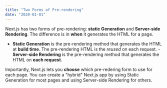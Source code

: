 ```yaml
---
title: "Two Forms of Pre-rendering"
date: "2020-01-01"
---
```


Next.js has two forms of pre-rendering: **static Generation**
and **Server-side Rendering**. The difference is in **when** it generates 
the HTML for a page.

- **Static Generation** is the pre-rendering method that
generates the HTML at **build time**. The pre-rendering HTML
is the _reused_ on each request.
-**Server-side Rendering** is the pre-rendering method
that generates the HTML on **each request**.

Importantly, Next.js lets you **choose** which
pre-redering form to use for each page. You can create a 
"hybrid" Next.js app by using Static Generation for most 
pages and using Server-side Rendering for others.